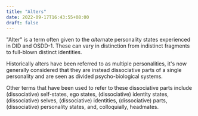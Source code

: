 ```yaml
---
title: "Alters"
date: 2022-09-17T16:43:55+08:00
draft: false
---
```


"Alter" is a term often given to the *alter*nate personality states experienced in DID and OSDD-1. These can vary in distinction from indistinct fragments to full-blown distinct identities. 

Historically alters have been referred to as multiple personalities, it's now generally considered that they are instead dissociative parts of a single personality and are seen as divided psycho-biological systems.

Other terms that have been used to refer to these dissociative parts include (dissociative) self-states, ego states, (dissociative) identity states, (dissociative) selves, (dissociative) identities, (dissociative) parts, (dissociative) personality states, and, colloquially, headmates.